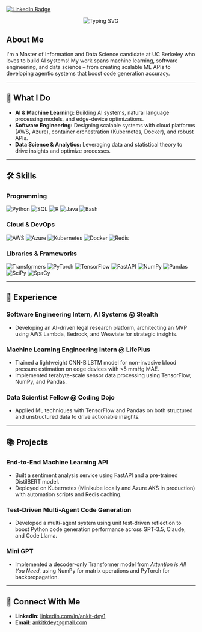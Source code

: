 <p align="left">
  <a href="https://linkedin.com/in/ankit-dey1">
    <img src="https://img.shields.io/badge/LinkedIn-0077B5?style=for-the-badge&logo=linkedin&logoColor=white" alt="LinkedIn Badge" />
  </a>
</p>

<!-- Animated Header -->
<p align="center">
  <img src="https://readme-typing-svg.herokuapp.com/?lines=Hi+there,+I'm+Ankit!;AI+Enthusiast+%26+ML+Engineer;Welcome+to+my+GitHub+Profile" alt="Typing SVG" />
</p>

## About Me

I'm a Master of Information and Data Science candidate at UC Berkeley who loves to build AI systems! My work spans machine learning, software engineering, and data science – from creating scalable ML APIs to developing agentic systems that boost code generation accuracy.

---

## 📌 What I Do

- **AI & Machine Learning:** Building AI systems, natural language processing models, and edge-device optimizations.
- **Software Engineering:** Designing scalable systems with cloud platforms (AWS, Azure), container orchestration (Kubernetes, Docker), and robust APIs.
- **Data Science & Analytics:** Leveraging data and statistical theory to drive insights and optimize processes.

---

## 🛠️ Skills

### Programming
![Python](https://img.shields.io/badge/Python-3776AB?style=for-the-badge&logo=python&logoColor=white)
![SQL](https://img.shields.io/badge/SQL-4479A1?style=for-the-badge&logo=mysql&logoColor=white)
![R](https://img.shields.io/badge/R-276DC3?style=for-the-badge&logo=r&logoColor=white)
![Java](https://img.shields.io/badge/Java-ED8B00?style=for-the-badge&logo=java&logoColor=white)
![Bash](https://img.shields.io/badge/Bash-4EAA25?style=for-the-badge&logo=gnu-bash&logoColor=white)

### Cloud & DevOps
![AWS](https://img.shields.io/badge/AWS-232F3E?style=for-the-badge&logo=amazon-aws&logoColor=white)
![Azure](https://img.shields.io/badge/Azure-0078D4?style=for-the-badge&logo=microsoft-azure&logoColor=white)
![Kubernetes](https://img.shields.io/badge/Kubernetes-326CE5?style=for-the-badge&logo=kubernetes&logoColor=white)
![Docker](https://img.shields.io/badge/Docker-2496ED?style=for-the-badge&logo=docker&logoColor=white)
![Redis](https://img.shields.io/badge/Redis-DC382D?style=for-the-badge&logo=redis&logoColor=white)

### Libraries & Frameworks
![Transformers](https://img.shields.io/badge/Transformers-HuggingFace-orange?style=for-the-badge)
![PyTorch](https://img.shields.io/badge/PyTorch-EE4C2C?style=for-the-badge&logo=pytorch&logoColor=white)
![TensorFlow](https://img.shields.io/badge/TensorFlow-FF6F00?style=for-the-badge&logo=tensorflow&logoColor=white)
![FastAPI](https://img.shields.io/badge/FastAPI-009688?style=for-the-badge&logo=fastapi&logoColor=white)
![NumPy](https://img.shields.io/badge/NumPy-013243?style=for-the-badge&logo=numpy&logoColor=white)
![Pandas](https://img.shields.io/badge/Pandas-150458?style=for-the-badge&logo=pandas&logoColor=white)
![SciPy](https://img.shields.io/badge/SciPy-8CAAE6?style=for-the-badge&logo=scipy&logoColor=white)
![SpaCy](https://img.shields.io/badge/SpaCy-2CA9D6?style=for-the-badge&logo=spacy&logoColor=white)

---

## 🚀 Experience

### Software Engineering Intern, AI Systems @ Stealth
- Developing an AI-driven legal research platform, architecting an MVP using AWS Lambda, Bedrock, and Weaviate for strategic insights.

### Machine Learning Engineering Intern @ LifePlus  
- Trained a lightweight CNN-BiLSTM model for non-invasive blood pressure estimation on edge devices with <5 mmHg MAE.
- Implemented terabyte-scale sensor data processing using TensorFlow, NumPy, and Pandas.

### Data Scientist Fellow @ Coding Dojo  
- Applied ML techniques with TensorFlow and Pandas on both structured and unstructured data to drive actionable insights.

---

## 📚 Projects

### **End-to-End Machine Learning API**  
- Built a sentiment analysis service using FastAPI and a pre-trained DistilBERT model.
- Deployed on Kubernetes (Minikube locally and Azure AKS in production) with automation scripts and Redis caching.

### **Test-Driven Multi-Agent Code Generation**  
- Developed a multi-agent system using unit test-driven reflection to boost Python code generation performance across GPT-3.5, Claude, and Code Llama.

### **Mini GPT**  
- Implemented a decoder-only Transformer model from *Attention is All You Need*, using NumPy for matrix operations and PyTorch for backpropagation.

---

## 🔗 Connect With Me

- **LinkedIn:** [linkedin.com/in/ankit-dey1](https://linkedin.com/in/ankit-dey1)
- **Email:** [ankitkdey@gmail.com](mailto:ankitkdey@gmail.com)


